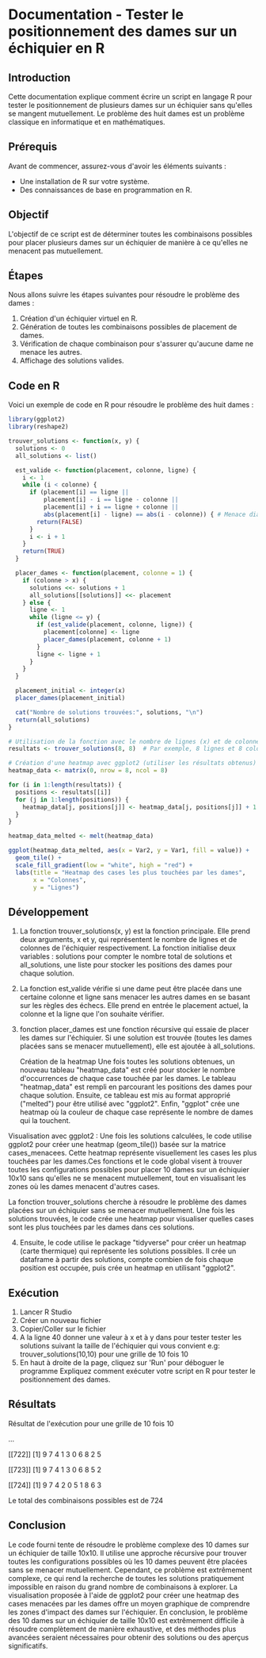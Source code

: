 
# Documentation - Tester le positionnement des dames sur un échiquier en R

## Introduction
Cette documentation explique comment écrire un script en langage R pour tester le positionnement de plusieurs dames sur un échiquier sans qu'elles se mangent mutuellement. Le problème des huit dames est un problème classique en informatique et en mathématiques.

## Prérequis
Avant de commencer, assurez-vous d'avoir les éléments suivants :
- Une installation de R sur votre système.
- Des connaissances de base en programmation en R.

## Objectif
L'objectif de ce script est de déterminer toutes les combinaisons possibles pour placer plusieurs dames sur un échiquier de manière à ce qu'elles ne menacent pas mutuellement.

## Étapes
Nous allons suivre les étapes suivantes pour résoudre le problème des dames :
1. Création d'un échiquier virtuel en R.
2. Génération de toutes les combinaisons possibles de placement de dames.
3. Vérification de chaque combinaison pour s'assurer qu'aucune dame ne menace les autres.
4. Affichage des solutions valides.

## Code en R
Voici un exemple de code en R pour résoudre le problème des huit dames :

```R
library(ggplot2)
library(reshape2)

trouver_solutions <- function(x, y) {
  solutions <- 0
  all_solutions <- list()

  est_valide <- function(placement, colonne, ligne) {
    i <- 1
    while (i < colonne) {
      if (placement[i] == ligne || 
          placement[i] - i == ligne - colonne || 
          placement[i] + i == ligne + colonne ||
          abs(placement[i] - ligne) == abs(i - colonne)) { # Menace diagonale
        return(FALSE)
      }
      i <- i + 1
    }
    return(TRUE)
  }

  placer_dames <- function(placement, colonne = 1) {
    if (colonne > x) {
      solutions <<- solutions + 1
      all_solutions[[solutions]] <<- placement
    } else {
      ligne <- 1
      while (ligne <= y) {
        if (est_valide(placement, colonne, ligne)) {
          placement[colonne] <- ligne
          placer_dames(placement, colonne + 1)
        }
        ligne <- ligne + 1
      }
    }
  }

  placement_initial <- integer(x)
  placer_dames(placement_initial)

  cat("Nombre de solutions trouvées:", solutions, "\n")
  return(all_solutions)
}

# Utilisation de la fonction avec le nombre de lignes (x) et de colonnes (y) de votre choix
resultats <- trouver_solutions(8, 8)  # Par exemple, 8 lignes et 8 colonnes

# Création d'une heatmap avec ggplot2 (utiliser les résultats obtenus)
heatmap_data <- matrix(0, nrow = 8, ncol = 8)

for (i in 1:length(resultats)) {
  positions <- resultats[[i]]
  for (j in 1:length(positions)) {
    heatmap_data[j, positions[j]] <- heatmap_data[j, positions[j]] + 1
  }
}

heatmap_data_melted <- melt(heatmap_data)

ggplot(heatmap_data_melted, aes(x = Var2, y = Var1, fill = value)) +
  geom_tile() +
  scale_fill_gradient(low = "white", high = "red") +
  labs(title = "Heatmap des cases les plus touchées par les dames",
       x = "Colonnes",
       y = "Lignes")

```
## Développement
1. La fonction trouver_solutions(x, y)
 est la fonction principale. Elle prend deux arguments, x et y, qui représentent le nombre de lignes et de colonnes de l'échiquier respectivement.
La fonction initialise deux variables : solutions pour compter le nombre total de solutions et all_solutions, une liste pour stocker les positions des dames pour chaque solution.

2. La fonction est_valide 
vérifie si une dame peut être placée dans une certaine colonne et ligne sans menacer les autres dames en se basant sur les règles des échecs. Elle prend en entrée le placement actuel, la colonne et la ligne que l'on souhaite vérifier.

3. fonction placer_dames
est une fonction récursive qui essaie de placer les dames sur l'échiquier. Si une solution est trouvée (toutes les dames placées sans se menacer mutuellement), elle est ajoutée à all_solutions.

   Création de la heatmap
Une fois toutes les solutions obtenues, un nouveau tableau "heatmap_data" est créé pour stocker le nombre d'occurrences de chaque case touchée par les dames.
Le tableau "heatmap_data" est rempli en parcourant les positions des dames pour chaque solution.
Ensuite, ce tableau est mis au format approprié ("melted") pour être utilisé avec "ggplot2".
Enfin, "ggplot" crée une heatmap où la couleur de chaque case représente le nombre de dames qui la touchent.


Visualisation avec ggplot2 :
Une fois les solutions calculées, le code utilise ggplot2 pour créer une heatmap (geom_tile()) basée sur la matrice cases_menacees. Cette heatmap représente visuellement les cases les plus touchées par les dames.Ces fonctions et le code global visent à trouver toutes les configurations possibles pour placer 10 dames sur un échiquier 10x10 sans qu'elles ne se menacent mutuellement, tout en visualisant les zones où les dames menacent d'autres cases.

La fonction trouver_solutions cherche à résoudre le problème des dames placées sur un échiquier sans se menacer mutuellement. Une fois les solutions trouvées, le code crée une heatmap pour visualiser quelles cases sont les plus touchées par les dames dans ces solutions.

4. Ensuite, le code utilise le package "tidyverse" pour créer un heatmap (carte thermique) qui représente les solutions possibles. Il crée un dataframe à partir des solutions, compte combien de fois chaque position est occupée, puis crée un heatmap en utilisant "ggplot2".
## Exécution
1. Lancer R Studio
2. Créer un nouveau fichier 
3. Copier/Coller sur le fichier 
4. A la ligne 40 donner une valeur à x et à y dans pour tester tester les solutions suivant la taille de l'échiquier qui vous convient e.g: trouver_solutions(10,10) pour une grille de 10 fois 10 
5. En haut à droite de la page, cliquez sur 'Run' pour déboguer le programme
Expliquez comment exécuter votre script en R pour tester le positionnement des dames.

## Résultats
Résultat de l'exécution pour une grille de 10 fois 10



...

[[722]]
 [1] 9 7 4 1 3 0 6 8 2 5

[[723]]
 [1] 9 7 4 1 3 0 6 8 5 2

[[724]]
 [1] 9 7 4 2 0 5 1 8 6 3

 Le total des combinaisons possibles est de 724

## Conclusion
Le code fourni tente de résoudre le problème complexe des 10 dames sur un échiquier de taille 10x10. Il utilise une approche récursive pour trouver toutes les configurations possibles où les 10 dames peuvent être placées sans se menacer mutuellement. Cependant, ce problème est extrêmement complexe, ce qui rend la recherche de toutes les solutions pratiquement impossible en raison du grand nombre de combinaisons à explorer. La visualisation proposée à l'aide de ggplot2 pour créer une heatmap des cases menacées par les dames offre un moyen graphique de comprendre les zones d'impact des dames sur l'échiquier.
En conclusion, le problème des 10 dames sur un échiquier de taille 10x10 est extrêmement difficile à résoudre complètement de manière exhaustive, et des méthodes plus avancées seraient nécessaires pour obtenir des solutions ou des aperçus significatifs. 
